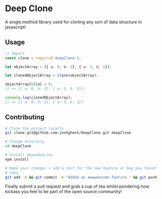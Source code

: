 # Deep Clone
A single method library used for cloning any sort of data structure in javascript!

## Usage
```js
// Import
const clone = require('deepClone');

let objectArray = [{ a: 0, b: 2}, { a: 3, b: 5}];

let clonedObjectArray = clone(objectArray);

objectArray[0][a] = 6;
// => [{ a: 6, b: 2}, { a: 3, b: 5}];

console.log(clonedObjectArray);
// => [{ a: 0, b: 2}, { a: 3, b: 5}]
```

## Contributing
``` bash
# Clone the project locally 
git clone git@github.com:joshghent/deepClone.git deepClone

# Change directory
cd deepClone

# Install dependancies
npm install

# Make your changes + add a test for the new feature or bug you found!
# then...
git add -A && git commit -m "Added an awwwwesome feature." && git push origin master
```
Finally submit a pull request and grab a cup of tea whilst pondering how kickass you feel to be part of the open source community!